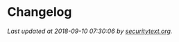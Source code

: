 # Changelog

_Last updated at 2018-09-10 07:30:06 by [securitytext.org](https://securitytext.org)._
